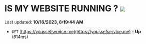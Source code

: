 # IS MY WEBSITE RUNNING ? [![](https://img.shields.io/static/v1?label=Sponsor&message=%E2%9D%A4&logo=GitHub&color=%23fe8e86)](https://github.com/sponsors/<username>)

Last updated: **10/16/2023, 8:19:44 AM**

- `GET` [https://youssefservice.me](https://youssefservice.me) - **Up** (614ms)
